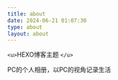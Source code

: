 ```yaml
---
title: about
date: 2024-06-21 01:07:30
type: about
layout: about
---
```

`<u>`HEXO博客主题 `</u>`  

PC的个人相册，以PC的视角记录生活
